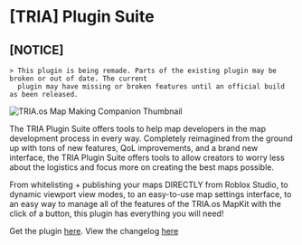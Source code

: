 # [TRIA] Plugin Suite

   ## [NOTICE]
    > This plugin is being remade. Parts of the existing plugin may be broken or out of date. The current 
      plugin may have missing or broken features until an official build as been released.
   
![TRIA.os Map Making Companion Thumbnail](https://cdn.discordapp.com/attachments/891672667193761792/1063994662853034045/plugin_icon_big.png)

The TRIA Plugin Suite offers tools to help map developers in the map development process in every way. Completely reimagined from the ground up with tons of new features, QoL improvements, and a brand new interface, the TRIA Plugin Suite offers tools to allow creators to worry less about the logistics and focus more on creating the best maps possible.

From whitelisting + publishing your maps DIRECTLY from Roblox Studio, to dynamic viewport view modes, to an easy-to-use map settings interface, to an easy way to manage all of the features of the TRIA.os MapKit with the click of a button, this plugin has everything you will need!

Get the plugin [here](https://www.roblox.com/library/6466800923/TRIA-os-Map-Making-Companion).
View the changelog [here](docs/CHANGELOG.md)
